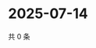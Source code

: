# 2025-07-14

共 0 条

<!-- BEGIN ZHIHUVIDEO -->
<!-- 最后更新时间 Mon Jul 14 2025 02:14:37 GMT+0800 (China Standard Time) -->

<!-- END ZHIHUVIDEO -->

